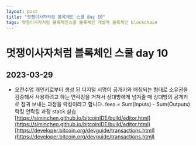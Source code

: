 ```yaml
---
layout: post
title: "멋쟁이사자처럼 블록체인 스쿨 day 10"
tags: 멋쟁이사자처럼 블록체인스쿨 블록체인 개발자 블록체인 blockchain
---
```


# 멋쟁이사자처럼 블록체인 스쿨 day 10

## 2023-03-29

<style>
  .content {
    font-size : 18px;
  }
</style>

- 오전수업
  개인키로부터 생성 된 디지털 서명이 공개키와 매칭되는 형태로 소유권을 검증해서 사용하려고 하는 언락킹을 거쳐서 상대방에게 넘겨줄 때 상대방의 공개키로 잠궈 보내는 과정을 락킹이라고 합니다.
  fees = Sum(Inputs) - Sum(Outputs)
  락킹 언락킹 과정 stack 실습
  [https://siminchen.github.io/bitcoinIDE/build/editor.html](https://siminchen.github.io/bitcoinIDE/build/editor.html)
  [https://developer.bitcoin.org/devguide/transactions.html](https://developer.bitcoin.org/devguide/transactions.html)
